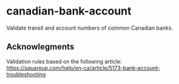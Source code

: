 # canadian-bank-account

Validate transit and account numbers of common Canadian banks.

## Acknowlegments

Validation rules based on the following article:
https://squareup.com/help/en-ca/article/5173-bank-account-troubleshooting
